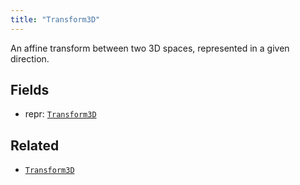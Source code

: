 ```yaml
---
title: "Transform3D"
---
```


An affine transform between two 3D spaces, represented in a given direction.

## Fields

* repr: [`Transform3D`](../datatypes/transform3d.md)


## Related

* [`Transform3D`](../archetypes/transform3d.md)
